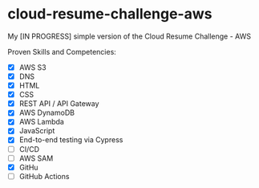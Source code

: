 # cloud-resume-challenge-aws

My [IN PROGRESS] simple version of the Cloud Resume Challenge - AWS

Proven Skills and Competencies:
- [X] AWS S3
- [X] DNS
- [X] HTML
- [X] CSS
- [X] REST API / API Gateway
- [X] AWS DynamoDB
- [X] AWS Lambda
- [X] JavaScript
- [X] End-to-end testing via Cypress
- [ ] CI/CD
- [ ] AWS SAM
- [X] GitHu
- [ ] GitHub Actions
